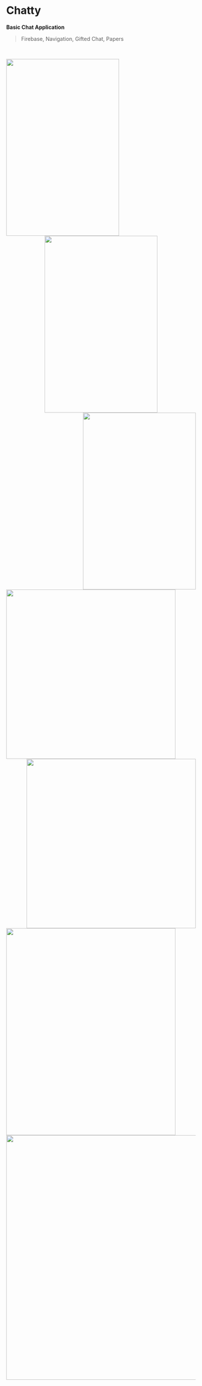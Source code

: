 # Chatty
**Basic Chat Application**
<br/>
> Firebase, Navigation, Gifted Chat, Papers
<br/>

<p align="center">
<img src="https://user-images.githubusercontent.com/65288948/154236825-f8d0ef99-5a15-4627-96a3-735852951882.png" align="left" width="300" height="470">
<img src="https://user-images.githubusercontent.com/65288948/154236838-71d1325f-a993-4ac2-b16d-0ae35a7e45bd.png" align="center" width="300" height="470">
<img src="https://user-images.githubusercontent.com/65288948/154236895-e4db29bf-1efb-445d-99ce-7ac7c8086448.png" align="right" width="300" height="470">
</p>


<p align="center">
<img src="https://user-images.githubusercontent.com/65288948/154236859-94be4fc2-16d5-4850-9b6d-19a64c79ada5.png" align="left" width="450" height="450">
<img src="https://user-images.githubusercontent.com/65288948/154236868-5b0efa24-a8ea-4e8d-8c26-1c41d977feec.png" align="right" width="450" height="450">
</p>

 
<p align="center">
<img src="https://user-images.githubusercontent.com/65288948/154236930-5fd1e1a4-38ad-45e6-9061-17c7c553f4ab.png" align="left" width="450" height="550">
</p>

<p align="center">
<img src="https://user-images.githubusercontent.com/65288948/154236946-941a97f9-d964-48eb-a35a-6215a6e7ce70.png" align="left" width="750" height="650">
</p>
